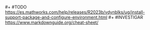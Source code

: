  #+ #TODO <https://es.mathworks.com/help/releases/R2023b/vdynblks/ug/install-support-package-and-configure-environment.html>
 #+ #INVESTIGAR <https://www.markdownguide.org/cheat-sheet/>
